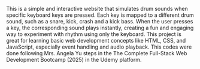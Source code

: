 This is a simple and interactive website that simulates drum sounds when specific keyboard keys are pressed.
Each key is mapped to a different drum sound, such as a snare, kick, crash and a kick bass.
When the user presses a key, the corresponding sound plays instantly, creating a fun and engaging way to experiment with rhythm using only the keyboard.
This project is great for learning basic web development concepts like HTML, CSS, and JavaScript, especially event handling and audio playback.
This codes were done following Mrs. Angela Yu steps in the The Complete Full-Stack Web Development Bootcamp (2025) in the Udemy platform.
